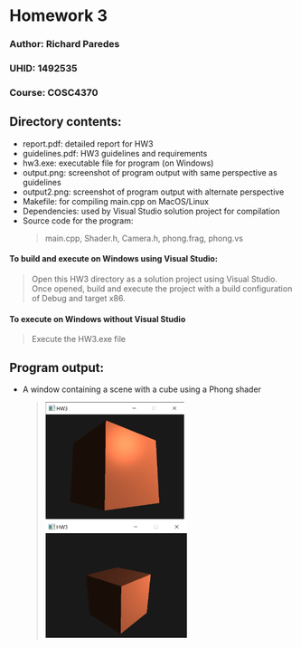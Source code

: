 # Homework 3
### Author: Richard Paredes
### UHID: 1492535
### Course: COSC4370


## Directory contents:
- report.pdf: detailed report for HW3
- guidelines.pdf: HW3 guidelines and requirements
- hw3.exe: executable file for program (on Windows)
- output.png: screenshot of program output with same perspective as guidelines
- output2.png: screenshot of program output with alternate perspective
- Makefile: for compiling main.cpp on MacOS/Linux
- Dependencies: used by Visual Studio solution project for compilation
- Source code for the program:
  > main.cpp, Shader.h, Camera.h, phong.frag, phong.vs

#### To build and execute on Windows using Visual Studio:
> Open this HW3 directory as a solution project using Visual Studio. Once opened, build and execute the project with a build configuration of Debug and target x86.

#### To execute on Windows without Visual Studio
> Execute the HW3.exe file

## Program output:
- A window containing a scene with a cube using a Phong shader
  ><img src="output.png" width="245px" style="display:inline;"><img src="output2.png" width="250px" style="display:inline-block">
